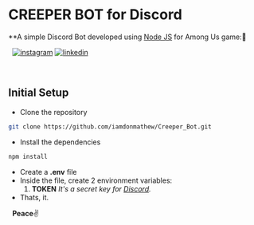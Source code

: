 # CREEPER BOT for Discord
**A simple Discord Bot developed using [Node JS](https://nodejs.org/en/) for Among Us game:🤖

&nbsp;
[![instagram](http://img.shields.io/website?label=iamdonmathew&color=green&?&logo=instagram&down_message=follow&up_message=follow&logoColor=white&style=for-the-badge&url=https://www.instagram.com/iamdonmathew)](https://www.instagram.com/iamdonmathew/)
[![linkedin](http://img.shields.io/website?label=iamdonmathew&color=green&?&logo=linkedin&down_message=follow&up_message=follow&logoColor=white&style=for-the-badge&url=https://www.linkedin.com/in/iamdonmathew/)](https://www.linkedin.com/in/iamdonmathew/)

&nbsp;
## Initial Setup

* Clone the repository
```bash
git clone https://github.com/iamdonmathew/Creeper_Bot.git
```
* Install the dependencies
```bash
npm install
```
* Create a **.env** file
* Inside the file, create 2 environment variables:
    1. **TOKEN**     _It's a secret key for [Discord](https://discord.com/developers/docs/intro)._
* Thats, it.


&nbsp;
**Peace**:v:
